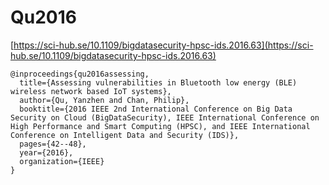 # Qu2016

[https://sci-hub.se/10.1109/bigdatasecurity-hpsc-ids.2016.63](https://sci-hub.se/10.1109/bigdatasecurity-hpsc-ids.2016.63)

```
@inproceedings{qu2016assessing,
  title={Assessing vulnerabilities in Bluetooth low energy (BLE) wireless network based IoT systems},
  author={Qu, Yanzhen and Chan, Philip},
  booktitle={2016 IEEE 2nd International Conference on Big Data Security on Cloud (BigDataSecurity), IEEE International Conference on High Performance and Smart Computing (HPSC), and IEEE International Conference on Intelligent Data and Security (IDS)},
  pages={42--48},
  year={2016},
  organization={IEEE}
}
```